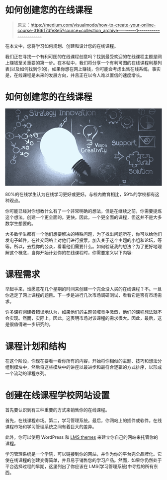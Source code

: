 # 如何创建您的在线课程

> 原文：<https://medium.com/visualmodo/how-to-create-your-online-course-316617dfe8e5?source=collection_archive---------1----------------------->

在本文中，您将学习如何规划、创建和设计您的在线课程。

我们正在寻找一个有利可图的在线课程创意吗？找到最受欢迎的在线课程主题是网上赚钱至关重要的第一步。在本帖中，我们将分享一个有利可图的在线课程利基列表(以及如何找到你的)。如果你想在网上赚钱，你可能会考虑出售在线系统。事实是，在线课程是未来的发展方向，并且正在以令人难以置信的速度增长。

# 如何创建您的在线课程

![](img/71ca561b22a0d6a89bdafff9c60bbf14.png)

80%的在线学生认为在线学习更好或更好。与校内教育相比，59%的学校都有这种观点。

你可能已经对你想教什么有了一个非常明确的想法，但是在继续之前，你需要提炼这个想法。创建一个更全面的。更快。因此，一个更全面的课程，但这并不是大多数学生想要的。

大多数学生都有一个他们想要解决的特殊问题，为了找出问题所在，你可以给他们发电子邮件，在社交网络上对他们进行投票，加入关于这个主题的小组和论坛，等等。所以，去找你的公众，看看他们需要什么。如何验证我的想法？为了更好地理解这个概念，当你开始计划你的在线课程时，你需要定义以下内容:

# 课程需求

举起手来，谁愿意花几个星期的时间来创建一个完全没人买的在线课程？不。一旦你选定了网上课程的题目。下一步是进行几次市场调研测试，看看它是否有市场需求。

许多课程创建者错误地认为，如果他们的主题领域竞争激烈，他们的课程想法就不会实现。然而，实际上。因此，这表明市场对该课程的需求很大。因此，最后，这是很值得进一步研究的。

# 课程计划和结构

在这个阶段，你现在要看一看你所有的内容，开始将你相似的主题、技巧和想法分组到模块中，然后将这些模块中的讲座以最进步和最符合逻辑的方式排序，以形成一个流动的课程序列。

# 创建在线课程学校网站设置

首先要认识到有三种重要的方式来销售你的在线课程。

首先，在线课程市场。第二，学习管理系统。最后，你网站上的插件或软件。在线课程市场和学习管理系统之间有着巨大的差异。

此外，你可以使用 WordPress 和 [LMS themes](https://visualmodo.com/theme/education-wordpress-theme/) 来建立你自己的网站来托管你的课程。

学习管理系统是一个学院，可以链接到你的网站，并作为你的平台完全品牌化。它使在线课程的创建变得简单，并且易于销售您的学习产品。然而，如果你仍然处于平台选择过程的早期，这里列出了你应该在 LMS(学习管理系统)中寻找的所有东西。